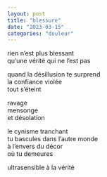 ```yaml
---
layout: post
title: "blessure"
date: "2023-03-15"
categories: "douleur"
---
```


rien n’est plus blessant  
qu’une vérité qui ne l’est pas  

quand la désillusion te surprend  
la confiance violée  
tout s’éteint  

ravage  
mensonge  
et désolation  

le cynisme tranchant  
tu bascules dans l’autre monde  
à l’envers du décor  
où tu demeures  

ultrasensible à la vérité  
